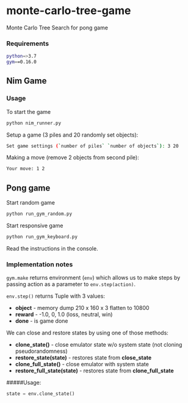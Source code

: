 # monte-carlo-tree-game
Monte Carlo Tree Search for pong game

### Requirements
```bash
python=>3.7
gym==0.16.0
```

## Nim Game

### Usage
To start the game
```bash
python nim_runner.py
```

Setup a game (3 piles and 20 randomly set objects):
```bash
Set game settings (`number of piles` `number of objects`): 3 20
```

Making a move (remove 2 objects from second pile):
```bash
Your move: 1 2
```

## Pong game

Start random game
```bash
python run_gym_random.py
```

Start responsive game
```bash
python run_gym_keyboard.py
```

Read the instructions in the console.

### Implementation notes

`gym.make` returns environment (`env`) which allows us to make steps by passing action as a parameter to `env.step(action)`.

`env.step()` returns Tuple with 3 values:
- **object** - memory dump 210 x 160 x 3 flatten to 10800
- **reward** - -1.0, 0, 1.0 (loss, neutral, win)
- **done** - is game done

We can close and restore states by using one of those methods:

- **clone_state()** - close emulator state w/o system state (not cloning pseudorandomness)
- **restore_state(state)** - restores state from **close_state**
- **clone_full_state()** - close emulator with system state
- **restore_full_state(state)** - restores state from **clone_full_state**

#####Usage:
```python
state = env.clone_state()
```